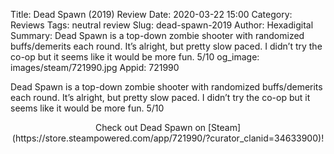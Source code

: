 Title: Dead Spawn (2019) Review
Date: 2020-03-22 15:00
Category: Reviews
Tags: neutral review
Slug: dead-spawn-2019
Author: Hexadigital
Summary: Dead Spawn is a top-down zombie shooter with randomized buffs/demerits each round. It’s alright, but pretty slow paced. I didn’t try the co-op but it seems like it would be more fun. 5/10
og_image: images/steam/721990.jpg
Appid: 721990

Dead Spawn is a top-down zombie shooter with randomized buffs/demerits each round. It’s alright, but pretty slow paced. I didn’t try the co-op but it seems like it would be more fun. 5/10

<center>Check out Dead Spawn on [Steam](https://store.steampowered.com/app/721990/?curator_clanid=34633900)!</center>
